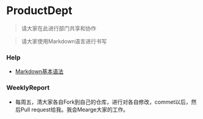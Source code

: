 # ProductDept
> 请大家在此进行部门共享和协作

>请大家使用Markdown语言进行书写

### Help
- [Markdown基本语法](http://younghz.github.io/Markdown/)

### WeeklyReport
- 每周五，清大家各自Fork到自己的仓库，进行对各自修改，commet以后，然后Pull request给我。我会Mearge大家的工作。

